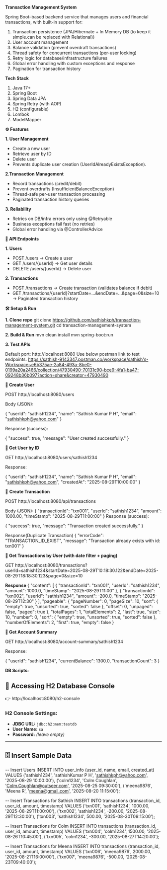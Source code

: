 **Transaction Management System**
     
  Spring Boot–based backend service that manages users and financial transactions, with built-in support for:
1. Transaction persistence (JPA/Hibernate + In Memory DB (to keep it simple.can be replaced with Relational))
2. User account management
3. Balance validation (prevent overdraft transactions)
4. Thread safety for concurrent transactions (per-user locking)
5. Retry logic for database/infrastructure failures 
6. Global error handling with custom exceptions and response
7. Pagination for transaction history

**Tech Stack**

1. Java 17+
2. Spring Boot
3. Spring Data JPA
4. Spring Retry (with AOP)
5. H2  (configurable)
6. Lombok
7. ModelMapper

**⚙️ Features**

**1. User Management**
* Create a new user
* Retrieve user by ID
* Delete user
* Prevents duplicate user creation (UserIdAlreadyExistsException).

**2.Transaction Management**

* Record transactions (credit/debit)
* Prevent overdrafts (InsufficientBalanceException)
* Thread-safe per-user transaction processing
* Paginated transaction history queries

**3. Reliability**

* Retries on DB/infra errors only using @Retryable
* Business exceptions fail fast (no retries)
* Global error handling via @ControllerAdvice

**📑 API Endpoints**

**1. Users**

* POST /users → Create a user
* GET /users/{userId} → Get user details
* DELETE /users/{userId} → Delete user

**2. Transactions**

* POST /transactions → Create transaction (validates balance if debit)
* GET /transactions/{userId}?startDate=...&endDate=...&page=0&size=10 → Paginated transaction history


**🛠️ Setup & Run**

**1. Clone repo**
   git clone https://github.com/sathishkph/transaction-management-system.git
   cd transaction-management-system

**2. Build & Run**
   mvn clean install
   mvn spring-boot:run

**3. Test APIs**

Default port: http://localhost:8080
Use below postman link to test endpoints.
https://sathish-9143347.postman.co/workspace/sathish's-Workspace~e6b375ae-2a84-493a-8be0-0199a20a2466/collection/47930490-70131c90-bce9-4fa1-ba47-09248b36b097?action=share&creator=47930490

**🔹 Create User**

POST http://localhost:8080/users

Body (JSON):

{
"userId": "sathish1234",
"name": "Sathish Kumar P H",
"email": "sathishkph@yahoo.com"
}


Response (success):

{
"success": true,
"message": "User created successfully."
}


**🔹 Get User by ID**

GET http://localhost:8080/users/sathish1234

Response:

{
"userId": "sathish1234",
"name": "Sathish Kumar P H",
"email": "sathishkph@yahoo.com",
"createdAt": "2025-08-29T10:00:00"
}


🔹 **Create Transaction**

POST http://localhost:8080/api/transactions

Body (JSON):
{
"transactionId": "txn001",
"userId": "sathish1234",
"amount": 1000.00,
"timeStamp": "2025-08-29T11:00:00"
}
Response (success):

{
"success": true,
"message": "Transaction created successfully."
}

Response(Duplicate Transaction)
{
"errorCode": "TRANSACTION_ID_EXIST",
"message": "Transaction already exists with id: txn001"
}


**🔹 Get Transactions by User (with date filter + paging)**

GET http://localhost:8080/transactions?userId=sathish1234&startDate=2025-08-29T10:18:30.122&endDate=2025-08-29T18:18:30.123&page=0&size=10

**Response**
{
"content": [
{
"transactionId": "txn001",
"userId": "sathish1234",
"amount": 1000.0,
"timeStamp": "2025-08-29T11:00"
},
{
"transactionId": "txn002",
"userId": "sathish1234",
"amount": -200.0,
"timeStamp": "2025-08-29T12:30"
}
],
"pageable": {
"pageNumber": 0,
"pageSize": 10,
"sort": {
"empty": true,
"unsorted": true,
"sorted": false
},
"offset": 0,
"unpaged": false,
"paged": true
},
"totalPages": 1,
"totalElements": 2,
"last": true,
"size": 10,
"number": 0,
"sort": {
"empty": true,
"unsorted": true,
"sorted": false
},
"numberOfElements": 2,
"first": true,
"empty": false
}

**🔹 Get Account Summary**

GET http://localhost:8080/account-summary/sathish1234

Response:

{
"userId": "sathish1234",
"currentBalance": 1300.0,
"transactionCount": 3
}


**DB Scripts:**

## 🔗 Accessing H2 Database Console


👉 http://localhost:8080/h2-console

### H2 Console Settings:
- **JDBC URL:** `jdbc:h2:mem:testdb`
- **User Name:** `sa`
- **Password:** *(leave empty)*

---

## 🗄️ Insert Sample Data

-- Insert Users
INSERT INTO user_info (user_id, name, email, created_at) VALUES
('sathish1234', 'sathishKumar P H', 'sathishkph@yahoo.com', '2025-08-29 10:00:00'),
('colm1234', 'Colm Coughlan', 'Colm.Coughlan@outseer.com', '2025-08-25 09:30:00'),
('meena9876', 'Meena R', 'meena@gmail.com', '2025-08-20 11:15:00');

-- Insert Transactions for Sathish
INSERT INTO transactions (transaction_id, user_id, amount, timestamp) VALUES
('txn001', 'sathish1234', 1000.00, '2025-08-29T11:00:00'),
('txn002', 'sathish1234', -200.00, '2025-08-29T12:30:00'),
('txn003', 'sathish1234', 500.00, '2025-08-30T09:15:00');

-- Insert Transactions for Colm
INSERT INTO transactions (transaction_id, user_id, amount, timestamp) VALUES
('txn004', 'colm1234', 1500.00, '2025-08-26T10:45:00'),
('txn005', 'colm1234', -300.00, '2025-08-27T14:20:00');

-- Insert Transactions for Meena
INSERT INTO transactions (transaction_id, user_id, amount, timestamp) VALUES
('txn006', 'meena9876', 2000.00, '2025-08-21T16:00:00'),
('txn007', 'meena9876', -500.00, '2025-08-23T09:40:00');


